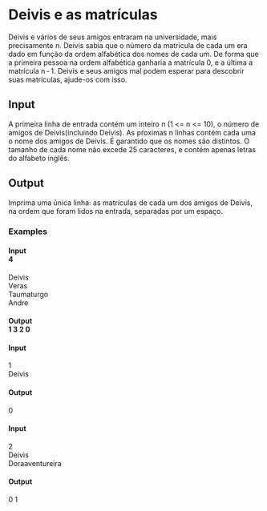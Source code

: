 # Deivis e as matrículas

Deivis e vários de seus amigos entraram na universidade, mais precisamente n. Deivis sabia que o número da matrícula de cada um era dado em função da ordem alfabética dos nomes de cada um. De forma que a primeira pessoa na ordem alfabética ganharia a matrícula 0, e a última a matrícula n - 1. Deivis e seus amigos mal podem esperar para descobrir suas matrículas, ajude-os com isso.

## Input
A primeira linha de entrada contém um inteiro n (1 <= n <= 10), o número de amigos de Deivis(incluindo Deivis). As pŕoximas n linhas contém cada uma o nome dos amigos de Deivis. É garantido que os nomes são distintos. O tamanho de cada nome não excede 25 caracteres, e contém apenas letras do alfabeto inglês.

## Output
Imprima uma única linha: as matrículas de cada um dos amigos de Deivis, na ordem que foram lidos na entrada, separadas por um espaço.

### **Examples**
#### **Input**<br>4<br>
Deivis<br>
Veras<br>
Taumaturgo<br>
Andre<br>

#### **Output**<br>1 3 2 0

#### **Input**
1<br>
Deivis<br>

#### **Output**
0

#### **Input**<br>
2<br>
Deivis<br>
Doraaventureira<br>

#### **Output**
0 1

